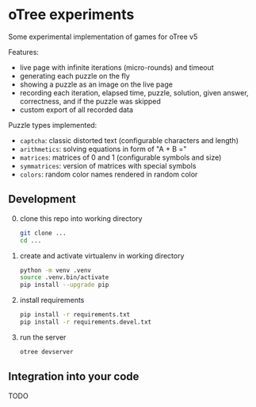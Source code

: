 # oTree experiments

Some experimental implementation of games for oTree v5

Features:
- live page with infinite iterations (micro-rounds) and timeout
- generating each puzzle on the fly
- showing a puzzle as an image on the live page
- recording each iteration, elapsed time, puzzle, solution, given answer, correctness, and if the puzzle was skipped
- custom export of all recorded data

Puzzle types implemented:
- `captcha`: classic distorted text (configurable characters and length)
- `arithmetics`: solving equations in form of "A + B ="
- `matrices`: matrices of 0 and 1 (configurable symbols and size)
- `symmatrices`: version of matrices with special symbols
- `colors`: random color names rendered in random color


## Development

0. clone this repo into working directory
   ```bash
   git clone ...
   cd ...
   ```
1. create and activate virtualenv in working directory
   ```bash
   python -m venv .venv
   source .venv.bin/activate
   pip install --upgrade pip
   ```
2. install requirements
   ```bash
   pip install -r requirements.txt
   pip install -r requirements.devel.txt
   ```
3. run the server
   ```bash
   otree devserver
   ```

## Integration into your code

TODO
